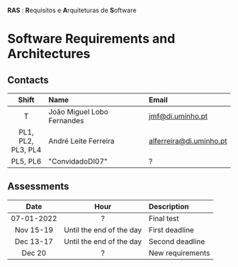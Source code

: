 **RAS** : **R**equisitos e **A**rquiteturas de **S**oftware
# Software Requirements and Architectures

## Contacts

| Shift | Name | Email |
|:-:| :------ | :-----------|
| T |  João Miguel Lobo Fernandes | jmf@di.uminho.pt |
| PL1, PL2,<br>PL3, PL4| André Leite Ferreira|	alferreira@di.uminho.pt |
| PL5, PL6| "ConvidadoDI07" | ? |


## Assessments

| Date | Hour | Description |
|:-:| :-: | :-----------|
| 07-01-2022 | ? | Final test |
| Nov 15-19  | Until the end of the day | First deadline |
| Dec 13-17  | Until the end of the day | Second deadline |
| Dec 20  | ? | New requirements |

